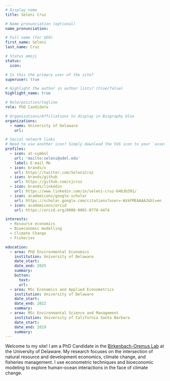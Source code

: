 ```yaml
---
# Display name
title: Seleni Cruz

# Name pronunciation (optional)
name_pronunciation: 

# Full name (for SEO)
first_name: Seleni  
last_name: Cruz

# Status emoji
status:
  icon: 

# Is this the primary user of the site?
superuser: true

# Highlight the author in author lists? (true/false)
highlight_name: true

# Role/position/tagline
role: PhD Candidate

# Organizations/Affiliations to display in Biography blox
organizations: 
  - name: University of Delaware
    url: 

# Social network links
# Need to use another icon? Simply download the SVG icon to your `assets/media/icons/` folder.
profiles:
  - icon: at-symbol
    url: 'mailto:seleni@udel.edu'
    label: E-mail Me
  - icon: brands/x
    url: https://twitter.com/SeleniCruz
  - icon: brands/github
    url: https://github.com/sjcruz
  - icon: brands/linkedin
    url: https://www.linkedin.com/in/seleni-cruz-64b3b391/
  - icon: academicons/google-scholar
    url: https://scholar.google.com/citations?user=-WzkFMEAAAAJ&hl=en
  - icon: academicons/orcid
    url: https://orcid.org/0000-0001-8778-4474

interests:
  - Resource economics
  - Bioeconomic modelling
  - Climate Change
  - Fisheries

education:
  - area: PhD Environmental Economics
    institution: University of Delaware
    date_start: 
    date_end: 2025
    summary:
    button:
      text: 
      url:
  - area: MSc Economics and Applied Econometrics
    institution: University of Delaware
    date_start:
    date_end: 2022
    summary: 
  - area: MSc Environmantal Science and Management
    institution: University of California Santa Barbara
    date_start: 
    date_end: 2019
    summary: 
---
```


Welcome to my site! I am a PhD Candidate in the [Birkenbach-Oremus Lab](https://birkenbach-oremus-lab.github.io/website/) at the University of Delaware. My research focuses on the intersection of natural resource and development economics, climate change, and fisheries management. I use econometric techniques and bioeconomic modeling to explore human-ocean interactions in the face of climate change.